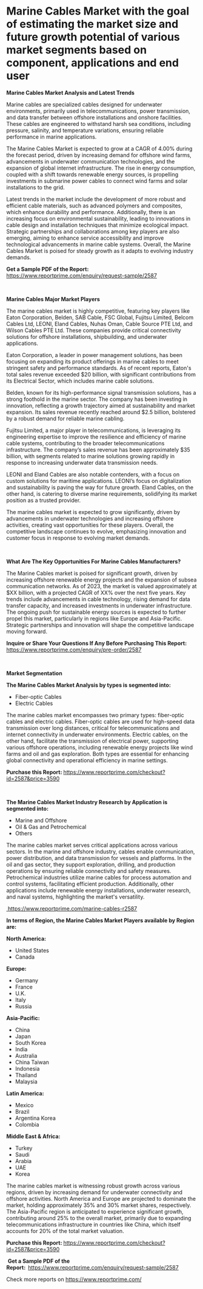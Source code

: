<p><h1>Marine Cables Market with the goal of estimating the market size and future growth potential of various market segments based on component, applications and end user</h1></p><p><strong>Marine Cables Market Analysis and Latest Trends</strong></p>
<p><p>Marine cables are specialized cables designed for underwater environments, primarily used in telecommunications, power transmission, and data transfer between offshore installations and onshore facilities. These cables are engineered to withstand harsh sea conditions, including pressure, salinity, and temperature variations, ensuring reliable performance in marine applications.</p><p>The Marine Cables Market is expected to grow at a CAGR of 4.00% during the forecast period, driven by increasing demand for offshore wind farms, advancements in underwater communication technologies, and the expansion of global internet infrastructure. The rise in energy consumption, coupled with a shift towards renewable energy sources, is propelling investments in submarine power cables to connect wind farms and solar installations to the grid.</p><p>Latest trends in the market include the development of more robust and efficient cable materials, such as advanced polymers and composites, which enhance durability and performance. Additionally, there is an increasing focus on environmental sustainability, leading to innovations in cable design and installation techniques that minimize ecological impact. Strategic partnerships and collaborations among key players are also emerging, aiming to enhance service accessibility and improve technological advancements in marine cable systems. Overall, the Marine Cables Market is poised for steady growth as it adapts to evolving industry demands.</p></p>
<p><strong>Get a Sample PDF of the Report:&nbsp;</strong> <a href="https://www.reportprime.com/enquiry/request-sample/2587?utm_campaign=3503&utm_medium=2&utm_source=Github&utm_content=ia&utm_term=18032025&utm_id=marine-cables">https://www.reportprime.com/enquiry/request-sample/2587</a></p>
<p>&nbsp;</p>
<p><strong>Marine Cables Major Market Players</strong></p>
<p><p>The marine cables market is highly competitive, featuring key players like Eaton Corporation, Belden, SAB Cable, FSC Global, Fujitsu Limited, Belcom Cables Ltd, LEONI, Eland Cables, Nuhas Oman, Cable Source PTE Ltd, and Wilson Cables PTE Ltd. These companies provide critical connectivity solutions for offshore installations, shipbuilding, and underwater applications.</p><p>Eaton Corporation, a leader in power management solutions, has been focusing on expanding its product offerings in marine cables to meet stringent safety and performance standards. As of recent reports, Eaton's total sales revenue exceeded $20 billion, with significant contributions from its Electrical Sector, which includes marine cable solutions.</p><p>Belden, known for its high-performance signal transmission solutions, has a strong foothold in the marine sector. The company has been investing in innovation, reflecting a growth trajectory aimed at sustainability and market expansion. Its sales revenue recently reached around $2.5 billion, bolstered by a robust demand for reliable marine cabling.</p><p>Fujitsu Limited, a major player in telecommunications, is leveraging its engineering expertise to improve the resilience and efficiency of marine cable systems, contributing to the broader telecommunications infrastructure. The company’s sales revenue has been approximately $35 billion, with segments related to marine solutions growing rapidly in response to increasing underwater data transmission needs.</p><p>LEONI and Eland Cables are also notable contenders, with a focus on custom solutions for maritime applications. LEONI’s focus on digitalization and sustainability is paving the way for future growth. Eland Cables, on the other hand, is catering to diverse marine requirements, solidifying its market position as a trusted provider.</p><p>The marine cables market is expected to grow significantly, driven by advancements in underwater technologies and increasing offshore activities, creating vast opportunities for these players. Overall, the competitive landscape continues to evolve, emphasizing innovation and customer focus in response to evolving market demands.</p></p>
<p>&nbsp;</p>
<p><strong>What Are The Key Opportunities For Marine Cables Manufacturers?</strong></p>
<p><p>The Marine Cables market is poised for significant growth, driven by increasing offshore renewable energy projects and the expansion of subsea communication networks. As of 2023, the market is valued approximately at $XX billion, with a projected CAGR of XX% over the next five years. Key trends include advancements in cable technology, rising demand for data transfer capacity, and increased investments in underwater infrastructure. The ongoing push for sustainable energy sources is expected to further propel this market, particularly in regions like Europe and Asia-Pacific. Strategic partnerships and innovation will shape the competitive landscape moving forward.</p></p>
<p><strong>Inquire or Share Your Questions If Any Before Purchasing This Report:</strong> <a href="https://www.reportprime.com/enquiry/pre-order/2587?utm_campaign=3503&utm_medium=2&utm_source=Github&utm_content=ia&utm_term=18032025&utm_id=marine-cables">https://www.reportprime.com/enquiry/pre-order/2587</a></p>
<p>&nbsp;</p>
<p><strong>Market Segmentation</strong></p>
<p><strong>The Marine Cables Market Analysis by types is segmented into:</strong></p>
<p><ul><li>Fiber-optic Cables</li><li>Electric Cables</li></ul></p>
<p><p>The marine cables market encompasses two primary types: fiber-optic cables and electric cables. Fiber-optic cables are used for high-speed data transmission over long distances, critical for telecommunications and internet connectivity in underwater environments. Electric cables, on the other hand, facilitate the transmission of electrical power, supporting various offshore operations, including renewable energy projects like wind farms and oil and gas exploration. Both types are essential for enhancing global connectivity and operational efficiency in marine settings.</p></p>
<p><strong>Purchase this Report:&nbsp;</strong><a href="https://www.reportprime.com/checkout?id=2587&price=3590&utm_campaign=3503&utm_medium=2&utm_source=Github&utm_content=ia&utm_term=18032025&utm_id=marine-cables">https://www.reportprime.com/checkout?id=2587&price=3590</a></p>
<p>&nbsp;</p>
<p><strong>The Marine Cables Market Industry Research by Application is segmented into:</strong></p>
<p><ul><li>Marine and Offshore</li><li>Oil & Gas and Petrochemical</li><li>Others</li></ul></p>
<p><p>The marine cables market serves critical applications across various sectors. In the marine and offshore industry, cables enable communication, power distribution, and data transmission for vessels and platforms. In the oil and gas sector, they support exploration, drilling, and production operations by ensuring reliable connectivity and safety measures. Petrochemical industries utilize marine cables for process automation and control systems, facilitating efficient production. Additionally, other applications include renewable energy installations, underwater research, and naval systems, highlighting the market's versatility.</p></p>
<p><a href="https://www.reportprime.com/marine-cables-r2587?utm_campaign=3503&utm_medium=2&utm_source=Github&utm_content=ia&utm_term=18032025&utm_id=marine-cables">&nbsp;https://www.reportprime.com/marine-cables-r2587</a></p>
<p><strong>In terms of Region, the Marine Cables Market Players available by Region are:</strong></p>
<p>
    <p> <strong> North America: </strong>
        <ul>
            <li>United States</li>
            <li>Canada</li>
        </ul>
        </p> 
    <p> <strong> Europe: </strong>
        <ul>
            <li>Germany</li>
            <li>France</li>
            <li>U.K.</li>
            <li>Italy</li>
            <li>Russia</li>
        </ul>
        </p> 
    <p> <strong> Asia-Pacific: </strong>
        <ul>
            <li>China</li>
            <li>Japan</li>
            <li>South Korea</li>
            <li>India</li>
            <li>Australia</li>
            <li>China Taiwan</li>
            <li>Indonesia</li>
            <li>Thailand</li>
            <li>Malaysia</li>
        </ul>
        </p> 
    <p> <strong> Latin America: </strong>
        <ul>
            <li>Mexico</li>
            <li>Brazil</li>
            <li>Argentina Korea</li>
            <li>Colombia</li>
        </ul>
        </p> 
    <p> <strong> Middle East & Africa: </strong>
        <ul>
            <li>Turkey</li>
            <li>Saudi</li>
            <li>Arabia</li>
            <li>UAE</li>
            <li>Korea</li>
        </ul>
    </p>
    </p>
<p><p>The marine cables market is witnessing robust growth across various regions, driven by increasing demand for underwater connectivity and offshore activities. North America and Europe are projected to dominate the market, holding approximately 35% and 30% market shares, respectively. The Asia-Pacific region is anticipated to experience significant growth, contributing around 25% to the overall market, primarily due to expanding telecommunications infrastructure in countries like China, which itself accounts for 20% of the total market valuation.</p></p>
<p><strong>Purchase this Report: </strong><a href="https://www.reportprime.com/checkout?id=2587&price=3590&utm_campaign=3503&utm_medium=2&utm_source=Github&utm_content=ia&utm_term=18032025&utm_id=marine-cables">https://www.reportprime.com/checkout?id=2587&price=3590</a></p>
<p>&nbsp;<strong>Get a Sample PDF of the Report:&nbsp;&nbsp;</strong><a href="https://www.reportprime.com/enquiry/request-sample/2587?utm_campaign=3503&utm_medium=2&utm_source=Github&utm_content=ia&utm_term=18032025&utm_id=marine-cables">https://www.reportprime.com/enquiry/request-sample/2587</a></p>
<p><strong></strong></p>
<p>Check more reports on <a href="https://www.reportprime.com/?utm_campaign=3503&utm_medium=2&utm_source=Github&utm_content=ia&utm_term=18032025&utm_id=marine-cables">https://www.reportprime.com/</a></p>